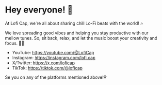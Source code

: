 # Hey everyone! 👋

At Lofi Cap, we're all about sharing chill Lo-Fi beats with the world! 🎶

We love spreading good vibes and helping you stay productive with our mellow tunes. So, sit back, relax, and let the music boost your creativity and focus. 🌸✨

* YouTube: https://youtube.com/@LofiCap
* Instagram: https://instagram.com/lofi.cap
* X/Twitter: https://x.com/loficap
* TikTok: https://tiktok.com/@loficap

Se you on any of the platforms mentioned above!💗
